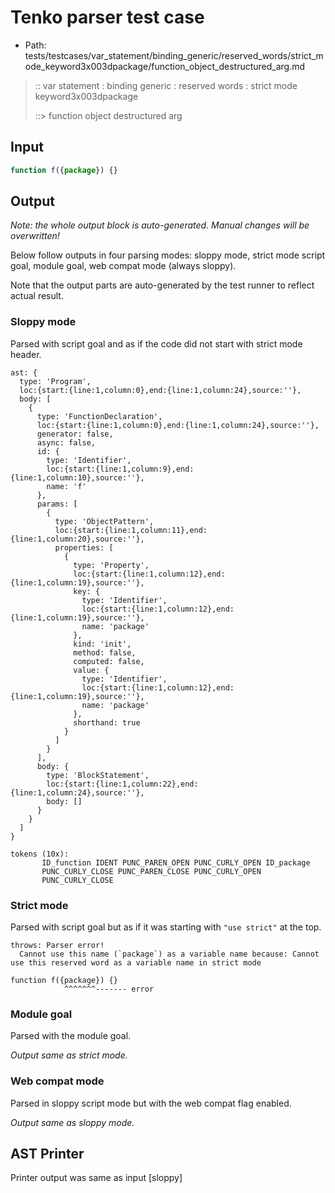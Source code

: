 # Tenko parser test case

- Path: tests/testcases/var_statement/binding_generic/reserved_words/strict_mode_keyword3x003dpackage/function_object_destructured_arg.md

> :: var statement : binding generic : reserved words : strict mode keyword3x003dpackage
>
> ::> function object destructured arg

## Input

`````js
function f({package}) {}
`````

## Output

_Note: the whole output block is auto-generated. Manual changes will be overwritten!_

Below follow outputs in four parsing modes: sloppy mode, strict mode script goal, module goal, web compat mode (always sloppy).

Note that the output parts are auto-generated by the test runner to reflect actual result.

### Sloppy mode

Parsed with script goal and as if the code did not start with strict mode header.

`````
ast: {
  type: 'Program',
  loc:{start:{line:1,column:0},end:{line:1,column:24},source:''},
  body: [
    {
      type: 'FunctionDeclaration',
      loc:{start:{line:1,column:0},end:{line:1,column:24},source:''},
      generator: false,
      async: false,
      id: {
        type: 'Identifier',
        loc:{start:{line:1,column:9},end:{line:1,column:10},source:''},
        name: 'f'
      },
      params: [
        {
          type: 'ObjectPattern',
          loc:{start:{line:1,column:11},end:{line:1,column:20},source:''},
          properties: [
            {
              type: 'Property',
              loc:{start:{line:1,column:12},end:{line:1,column:19},source:''},
              key: {
                type: 'Identifier',
                loc:{start:{line:1,column:12},end:{line:1,column:19},source:''},
                name: 'package'
              },
              kind: 'init',
              method: false,
              computed: false,
              value: {
                type: 'Identifier',
                loc:{start:{line:1,column:12},end:{line:1,column:19},source:''},
                name: 'package'
              },
              shorthand: true
            }
          ]
        }
      ],
      body: {
        type: 'BlockStatement',
        loc:{start:{line:1,column:22},end:{line:1,column:24},source:''},
        body: []
      }
    }
  ]
}

tokens (10x):
       ID_function IDENT PUNC_PAREN_OPEN PUNC_CURLY_OPEN ID_package
       PUNC_CURLY_CLOSE PUNC_PAREN_CLOSE PUNC_CURLY_OPEN
       PUNC_CURLY_CLOSE
`````

### Strict mode

Parsed with script goal but as if it was starting with `"use strict"` at the top.

`````
throws: Parser error!
  Cannot use this name (`package`) as a variable name because: Cannot use this reserved word as a variable name in strict mode

function f({package}) {}
            ^^^^^^^------- error
`````


### Module goal

Parsed with the module goal.

_Output same as strict mode._

### Web compat mode

Parsed in sloppy script mode but with the web compat flag enabled.

_Output same as sloppy mode._

## AST Printer

Printer output was same as input [sloppy]
